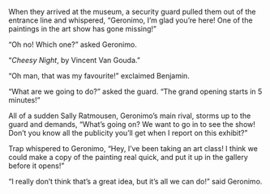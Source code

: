 When they arrived at the museum, a security guard pulled them out of the entrance line and whispered, “Geronimo, I’m glad you’re here! One of the paintings in the art show has gone missing!”

“Oh no! Which one?” asked Geronimo.

“_Cheesy Night_, by Vincent Van Gouda.”

“Oh man, that was my favourite!” exclaimed Benjamin.

“What are we going to do?” asked the guard. “The grand opening starts in 5 minutes!”

All of a sudden Sally Ratmousen, Geronimo’s main rival, storms up to the guard and demands, “What’s going on? We want to go in to see the show! Don’t you know all the publicity you’ll get when I report on this exhibit?”

Trap whispered to Geronimo, “Hey, I’ve been taking an art class! I think we could make a copy of the painting real quick, and put it up in the gallery before it opens!”

“I really don’t think that’s a great idea, but it’s all we can do!” said Geronimo.


